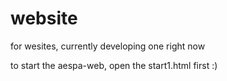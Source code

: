 # website
for wesites, currently developing one right now

to start the aespa-web, open the start1.html first :)
